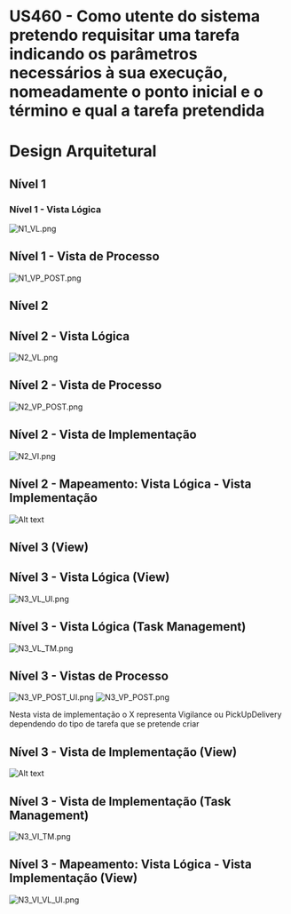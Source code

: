  US460 -  Como utente do sistema pretendo requisitar uma tarefa indicando os parâmetros necessários à sua execução, nomeadamente o ponto inicial e o término e qual a tarefa pretendida
=================================================================

# Design Arquitetural

## Nível 1

### Nível 1 - Vista Lógica

![N1_VL.png](..%2F..%2FNivel1%2FN1_VL.png)



## Nível 1 - Vista de Processo

![N1_VP_POST.png](..%2F..%2FNivel1%2FN1_VP_POST.png)

## Nível 2

## Nível 2 - Vista Lógica
![N2_VL.png](..%2F..%2FNivel2%2FN2_VL.png)

## Nível 2 - Vista de Processo

![N2_VP_POST.png](..%2F..%2FNivel2%2FTM%2FN2_VP_POST.png)

## Nível 2 - Vista de Implementação

![N2_VI.png](..%2F..%2FNivel2%2FN2_VI.png)

## Nível 2 - Mapeamento: Vista Lógica - Vista Implementação

![Alt text](../../Nivel2/N2_VL_VI.png)

## Nível 3 (View)

## Nível 3 - Vista Lógica (View)
![N3_VL_UI.png](..%2F..%2FNivel3%2FN3_VL_UI.png)

## Nível 3 - Vista Lógica (Task Management)
![N3_VL_TM.png](..%2F..%2FNivel3%2FN3_VL_TM.png)

## Nível 3 - Vistas de Processo
![N3_VP_POST_UI.png](..%2F..%2FNivel3%2FN3_VP_POST_UI.png)
![N3_VP_POST.png](..%2F..%2FNivel3%2FN3_VP_POST.png)

Nesta vista de implementação o X representa Vigilance ou PickUpDelivery dependendo do tipo de tarefa que se pretende criar

## Nível 3 - Vista de Implementação (View)
![Alt text](../../Nivel3/VI-UI_N3.png)

## Nível 3 - Vista de Implementação (Task Management)
![N3_VI_TM.png](..%2F..%2FNivel3%2FN3_VI_TM.png)
## Nível 3 - Mapeamento: Vista Lógica - Vista Implementação (View)
![N3_Vl_VL_UI.png](..%2F..%2FNivel3%2FN3_Vl_VL_UI.png)